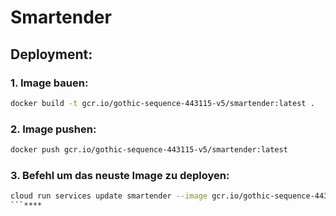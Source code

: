 # Smartender

## Deployment:

### 1. Image bauen:
```bash
docker build -t gcr.io/gothic-sequence-443115-v5/smartender:latest .               
```

### 2. Image pushen:
```bash
docker push gcr.io/gothic-sequence-443115-v5/smartender:latest
```

### 3. Befehl um das neuste Image zu deployen:
```bash
cloud run services update smartender --image gcr.io/gothic-sequence-443115-v5/smartender:latest --region europe-west3
```****